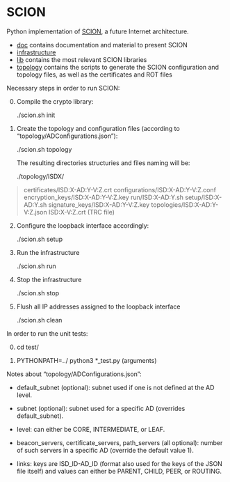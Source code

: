 SCION
=====

Python implementation of [SCION](http://www.netsec.ethz.ch/research/SCION), a future Internet architecture.

* [doc](https://github.com/netsec-ethz/scion/tree/master/doc) contains documentation and material to present SCION
* [infrastructure](https://github.com/netsec-ethz/scion/tree/master/infrastructure)
* [lib](https://github.com/netsec-ethz/scion/tree/master/lib) contains the most relevant SCION libraries
* [topology](https://github.com/netsec-ethz/scion/tree/servers/topology) contains the scripts to generate the SCION configuration and topology files, as well as the certificates and ROT files

Necessary steps in order to run SCION:

0. Compile the crypto library:

	./scion.sh init

1. Create the topology and configuration files (according to “topology/ADConfigurations.json”):

	./scion.sh topology

	The resulting directories structuries and files naming will be:

	./topology/ISDX/
>	certificates/ISD:X-AD:Y-V:Z.crt
>	configurations/ISD:X-AD:Y-V:Z.conf
>	encryption_keys/ISD:X-AD:Y-V:Z.key
>	run/ISD:X-AD:Y.sh
>	setup/ISD:X-AD:Y.sh
>	signature_keys/ISD:X-AD:Y-V:Z.key
>	topologies/ISD:X-AD:Y-V:Z.json
>	ISD:X-V:Z.crt (TRC file)

2. Configure the loopback interface accordingly:

 	./scion.sh setup

3. Run the infrastructure

	./scion.sh run

4. Stop the infrastructure

	./scion.sh stop

5. Flush all IP addresses assigned to the loopback interface

	./scion.sh clean

In order to run the unit tests:

0. cd test/

1. PYTHONPATH=../ python3 *_test.py (arguments)

Notes about “topology/ADConfigurations.json”:

* default_subnet (optional): subnet used if one is not defined at the AD level.

* subnet (optional): subnet used for a specific AD (overrides default_subnet).

* level: can either be CORE, INTERMEDIATE, or LEAF.

* beacon_servers, certificate_servers, path_servers (all optional): number of such servers in a specific AD (override the default value 1).

* links: keys are ISD_ID-AD_ID (format also used for the keys of the JSON file itself) and values can either be PARENT, CHILD, PEER, or ROUTING.
